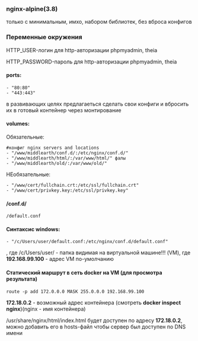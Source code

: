 ### nginx-alpine(3.8) 
только с минимальным, имхо, набором библиотек, без вброса конфигов
### Переменные окружения 
HTTP_USER-логин для http-авторизации phpmyadmin, theia

HTTP_PASSWORD-пароль для http-авторизации phpmyadmin, theia

#### ports:
    - "80:80"
    - "443:443" 
в развивающих целях предлагаеться сделать свои конфиги и вбросить их в готовый контейнер через монтирование
####  volumes:

Обязательные:

    #конфиг nginx servers and locations
    - "/www/middlearth/conf.d/:/etc/nginx/conf.d/"
    - "/www/middlearth/html/:/var/www/html/" фалы
    - "/www/middlearth/old/:/var/www/old/"
НЕобязательные:
    
    - "/www/cert/fullchain.crt:/etc/ssl/fullchain.crt"
    - "/www/cert/privkey.key:/etc/ssl/privkey.key"
    
#### /conf.d/

    /default.conf
    
#### Синтаксис windows:
    - "/c/Users/user/default.conf:/etc/nginx/conf.d/default.conf"
, где /c/Users/user/ - папка видимая на виртуальной машине!!! (VM), где **192.168.99.100** - адрес VM по-умолчанию
#### Статический маршрут в сеть docker на VM (для просмотра результата)
    route -p add 172.0.0.0 MASK 255.0.0.0 192.168.99.100
**172.18.0.2** - возможный адрес контейнера (смотреть **docker inspect nginx**)(nginx - имя контейнера)

/usr/share/nginx/html/index.html будет доступен по адресу **172.18.0.2**, можно добавить его в hosts-файл чтобы сервер был доступен по DNS имени
